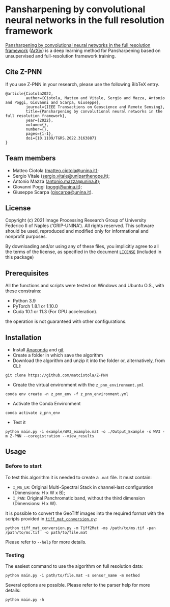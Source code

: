 # Pansharpening by convolutional neural networks in the full resolution framework
[Pansharpening by convolutional neural networks in the full resolution framework](https://ieeexplore.ieee.org/document/9745494) ([ArXiv](https://arxiv.org/abs/2111.08334)) is 
a deep learning method for Pansharpening based on unsupervised and full-resolution framework training.

## Cite Z-PNN

If you use Z-PNN in your research, please use the following BibTeX entry.

```
@article{Ciotola2022,  
         author={Ciotola, Matteo and Vitale, Sergio and Mazza, Antonio and Poggi, Giovanni and Scarpa, Giuseppe},  
         journal={IEEE Transactions on Geoscience and Remote Sensing},   
         title={Pansharpening by convolutional neural networks in the full resolution framework},   
         year={2022},  
         volume={},  
         number={},  
         pages={1-1},  
         doi={10.1109/TGRS.2022.3163887}
}
```

## Team members
 - Matteo Ciotola (matteo.ciotola@unina.it);
 - Sergio Vitale  (sergio.vitale@uniparthenope.it);
 - Antonio Mazza (antonio.mazza@unina.it);
 - Giovanni Poggi   (poggi@unina.it);
 - Giuseppe Scarpa  (giscarpa@unina.it).
 
 
## License
Copyright (c) 2021 Image Processing Research Group of University Federico II of Naples ('GRIP-UNINA').
All rights reserved.
This software should be used, reproduced and modified only for informational and nonprofit purposes.

By downloading and/or using any of these files, you implicitly agree to all the
terms of the license, as specified in the document [`LICENSE`](https://github.com/matciotola/Z-PNN/LICENSE.txt)
(included in this package) 

## Prerequisites
All the functions and scripts were tested on Windows and Ubuntu O.S., with these constrains:

- Python 3.9 
- PyTorch 1.8.1 or 1.10.0
-  Cuda 10.1 or 11.3 (For GPU acceleration).

the operation is not guaranteed with other configurations.

## Installation

- Install [Anaconda](https://www.anaconda.com/products/individual) and [git](https://git-scm.com/downloads) 
- Create a folder in which save the algorithm
- Download the algorithm and unzip it into the folder or, alternatively, from CLI:

```
git clone https://github.com/matciotola/Z-PNN
```

- Create the virtual environment with the `z_pnn_environment.yml`

```
conda env create -n z_pnn_env -f z_pnn_environment.yml
```

- Activate the Conda Environment

```
conda activate z_pnn_env
```

- Test it 

```
python main.py -i example/WV3_example.mat -o ./Output_Example -s WV3 -m Z-PNN --coregistration --view_results 
```


## Usage

### Before to start
To test this algorithm it is needed to create a `.mat` file. It must contain:
- `I_MS_LR`: Original Multi-Spectral Stack in channel-last configuration (Dimensions: H x W x B);
- `I_PAN`: Original Panchromatic band, without the third dimension (Dimensions: H x W).

It is possible to convert the GeoTIff images into the required format with the scripts provided in [`tiff_mat_conversion.py`](https://github.com/matciotola/Z-PNN/blob/master/tiff_mat_conversion.py): 

```
python tiff_mat_conversion.py -m Tiff2Mat -ms /path/to/ms.tif -pan /path/to/ms.tif  -o path/to/file.mat
```

Please refer to `--help` for more details. 

### Testing
The easiest command to use the algorithm on full resolution data:

```
python main.py -i path/to/file.mat -s sensor_name -m method
```
Several options are possible. Please refer to the parser help for more details:

```
python main.py -h
```
